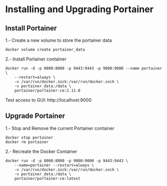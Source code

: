 # Installing and Upgrading Portainer

## Install Portainer

1.- Create a new volume to store the portainer data
```
docker volume create portainer_data
```
2.- Install Portainer container
```
docker run -d -p 8000:8000 -p 9443:9443 -p 9000:9000 --name portainer \
    --restart=always \
    -v /var/run/docker.sock:/var/run/docker.sock \
    -v portainer_data:/data \
    portainer/portainer-ce:2.11.0
```
Test access to GUI: http://localhost:9000


## Upgrade Portainer

1.- Stop and Remove the current Portainer container
```
docker stop portainer
docker rm portainer
```

2.- Recreate the Docker Container
```
docker run -d -p 8000:8000 -p 9000:9000 -p 9443:9443 \
    --name=portainer --restart=always \
    -v /var/run/docker.sock:/var/run/docker.sock \
    -v portainer_data:/data \
    portainer/portainer-ce:latest
 ```
